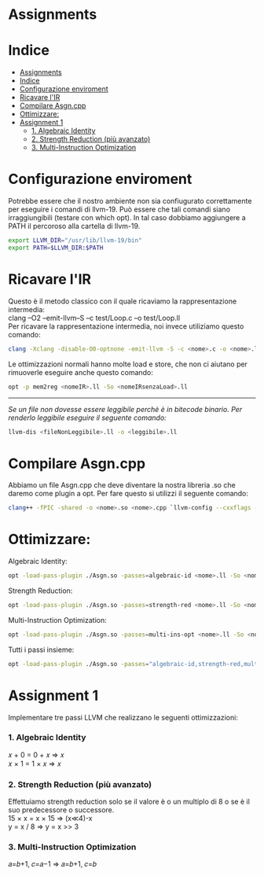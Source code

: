 # Assignments

# Indice

- [Assignments](#assignments)
- [Indice](#indice)
- [Configurazione enviroment](#configurazione-enviroment)
- [Ricavare l'IR](#ricavare-lir)
- [Compilare Asgn.cpp](#compilare-asgncpp)
- [Ottimizzare:](#ottimizzare)
- [Assignment 1](#assignment-1)
    - [1. Algebraic Identity](#1-algebraic-identity)
    - [2. Strength Reduction (più avanzato)](#2-strength-reduction-più-avanzato)
    - [3. Multi-Instruction Optimization](#3-multi-instruction-optimization)

# Configurazione enviroment
Potrebbe essere che il nostro ambiente non sia confiugurato correttamente per eseguire i comandi di llvm-19.
Può essere che tali comandi siano irraggiungibili (testare con which opt). In tal caso dobbiamo aggiungere a PATH il percoroso alla cartella di llvm-19.

```bash
export LLVM_DIR="/usr/lib/llvm-19/bin"
export PATH=$LLVM_DIR:$PATH
```

# Ricavare l'IR
Questo è il metodo classico con il quale ricaviamo la rappresentazione intermedia:  
clang –O2 –emit-llvm–S –c test/Loop.c –o test/Loop.ll  
Per ricavare la rappresentazione intermedia, noi invece utiliziamo questo comando:

```bash
clang -Xclang -disable-O0-optnone -emit-llvm -S -c <nome>.c -o <nome>.ll
```
Le ottimizzazioni normali hanno molte load e store, che non ci aiutano per rimuoverle eseguire anche questo comando:
```bash
opt -p mem2reg <nomeIR>.ll -So <nomeIRsenzaLoad>.ll
```
---
*Se un file non dovesse essere leggibile perchè è in bitecode binario. Per renderlo leggibile eseguire il seguente comando:*
```bash
llvm-dis <fileNonLeggibile>.ll -o <leggibile>.ll
```

# Compilare Asgn.cpp
Abbiamo un file Asgn.cpp che deve diventare la nostra libreria .so che daremo come plugin a opt.
Per fare questo si utilizzi il seguente comando:


```bash
clang++ -fPIC -shared -o <nome>.so <nome>.cpp `llvm-config --cxxflags --ldflags --libs core` -std=c++17
```
# Ottimizzare:
Algebraic Identity:
```bash
opt -load-pass-plugin ./Asgn.so -passes=algebraic-id <nome>.ll -So <nome>.ll
```

Strength Reduction:
```bash
opt -load-pass-plugin ./Asgn.so -passes=strength-red <nome>.ll -So <nome>.ll
```

Multi-Instruction Optimization:
```bash
opt -load-pass-plugin ./Asgn.so -passes=multi-ins-opt <nome>.ll -So <nome>.ll
```

Tutti i passi insieme:
```bash
opt -load-pass-plugin ./Asgn.so -passes="algebraic-id,strength-red,multi-ins-opt" ./test/testR.ll -So ./test/testOpt.ll
```



# Assignment 1
Implementare tre passi LLVM che realizzano le seguenti ottimizzazioni:

### 1. Algebraic Identity

𝑥 + 0 = 0 + 𝑥 ⇒ 𝑥  
𝑥 × 1 = 1 × 𝑥 ⇒ 𝑥

### 2. Strength Reduction (più avanzato)

Effettuiamo strength reduction solo se il valore è o un multiplo di 8 o se è il suo predecessore o successore.  
15 &times; x = x &times; 15 ⇒ (x≪4)-x  
y = x / 8 ⇒ y = x >> 3

### 3. Multi-Instruction Optimization

𝑎=𝑏+1, 𝑐=𝑎−1 ⇒ 𝑎=𝑏+1, 𝑐=𝑏


